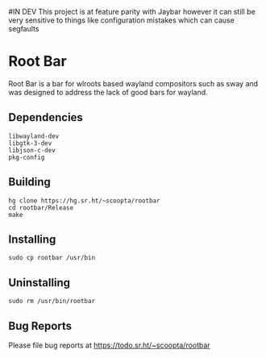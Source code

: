 #IN DEV
This project is at feature parity with Jaybar however it can still be very sensitive to things like configuration mistakes which can cause segfaults
# Root Bar
Root Bar is a bar for wlroots based wayland compositors such as sway and was designed to address the lack of good bars for wayland.
## Dependencies
	libwayland-dev
	libgtk-3-dev
	libjson-c-dev
	pkg-config
## Building
	hg clone https://hg.sr.ht/~scoopta/rootbar
	cd rootbar/Release
	make
## Installing
	sudo cp rootbar /usr/bin
## Uninstalling
	sudo rm /usr/bin/rootbar
## Bug Reports
Please file bug reports at https://todo.sr.ht/~scoopta/rootbar
